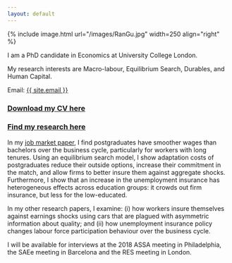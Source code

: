 ```yaml
---
layout: default
---
```


{% include image.html url="/images/RanGu.jpg" width=250 align="right" %}
<br>

I am a PhD candidate in Economics at University College London.

My research interests are Macro-labour, Equilibrium Search, Durables, and Human Capital.

Email: <a href="mailto:{{ site.email }}">{{ site.email }}</a>

### [Download my CV here](/cv/index.html)

### [Find my research here](/research/index.html)

In my [job market paper](https://drive.google.com/file/d/0B-yAdp5D_qlrLS12SURsTjFJdEU/view?usp=sharing), I find postgraduates have smoother wages than bachelors over the business cycle, particularly for workers with long tenures. Using an equilibrium search model, I show adaptation costs of postgraduates reduce their outside options, increase their commitment in the match, and allow firms to better insure them against aggregate shocks. Furthermore, I show that an increase in the unemployment insurance has heterogeneous effects across education groups: it crowds out firm insurance, but less for the low-educated.

In my other research papers, I examine: (i) how workers insure themselves against earnings shocks using cars that are plagued with asymmetric information about quality; and (ii) how unemployment insurance policy changes labour force participation behaviour over the business cycle.

I will be available for interviews at the 2018 ASSA meeting in Philadelphia, the SAEe meeting in Barcelona and the RES meeting in London.
